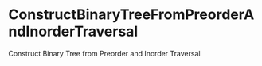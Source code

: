 # ConstructBinaryTreeFromPreorderAndInorderTraversal
Construct Binary Tree from Preorder and Inorder Traversal

